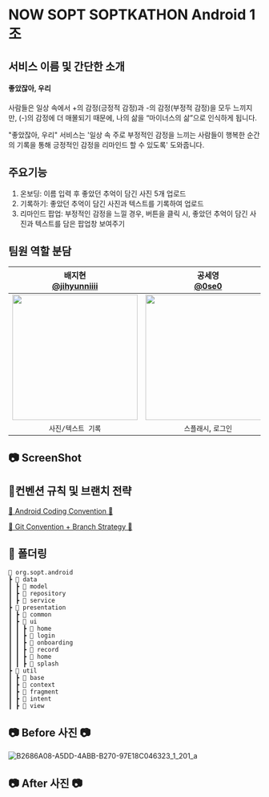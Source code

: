 # NOW SOPT SOPTKATHON Android 1조

## 서비스 이름 및 간단한 소개
#### 좋았잖아, 우리
사람들은 일상 속에서 +의 감정(긍정적 감정)과 -의 감정(부정적 감정)을 모두 느끼지만, (-)의 감정에 더 매몰되기 때문에, 나의 삶을 “마이너스의 삶”으로 인식하게 됩니다.

"좋았잖아, 우리" 서비스는 '일상 속 주로 부정적인 감정을 느끼는 사람들이 행복한 순간의 기록을 통해 긍정적인 감정을 리마인드 할 수 있도록' 도와줍니다.

## 주요기능
1. 온보딩: 이름 입력 후 좋았던 추억이 담긴 사진 5개 업로드
2. 기록하기: 좋았던 추억이 담긴 사진과 텍스트를 기록하여 업로드
3. 리마인드 팝업: 부정적인 감정을 느낄 경우, 버튼을 클릭 시, 좋았던 추억이 담긴 사진과 텍스트를 담은 팝업창 보여주기

## 팀원 역할 분담
| 배지현 <br> [@jihyunniiii](https://github.com/jihyunniiii) | 공세영 <br> [@0se0](https://github.com/0se0) | 이석준 <br>[@boiledEgg-s](https://github.com/boiledEgg-s) | 주효은 <br>[@hyoeunjoo](https://github.com/hyoeunjoo) |
|:---:| :---: | :---: | :---: |
| <img width="250" src="https://avatars.githubusercontent.com/u/103172971?s=400&u=fcff876613b9ee351c2ec52278f9415f34808b57&v=4"/> |<img width="250" src="https://avatars.githubusercontent.com/u/121383083?v=4"/>|<img width="250" src="https://avatars.githubusercontent.com/u/101652649?v=4"/>|<img width="250" src="https://avatars.githubusercontent.com/u/137873124?v=4"/>|
| `사진/텍스트 기록` | `스플래시`, `로그인` | `온보딩` | `홈`, `리마인드 팝업` |

## 📷 ScreenShot

## 📝컨벤션 규칙 및 브랜치 전략
[📗 Android Coding Convention 📗](https://north-fossa-692.notion.site/Android-Coding-Convention-09a352f8d5244df4acc2d38f74be05a1?pvs=4)


[📕 Git Convention + Branch Strategy 📕](https://north-fossa-692.notion.site/Git-Convention-Branch-Strategy-4b34605cc23045ceb957b84bdfec3906?pvs=4)

## 📁 폴더링
```
📂 org.sopt.android
┣ 📂 data
┃ ┣ 📂 model
┃ ┣ 📂 repository
┃ ┣ 📂 service
┣ 📂 presentation
┃ ┣ 📂 common
┃ ┣ 📂 ui
┃ ┃ ┣ 📂 home
┃ ┃ ┣ 📂 login
┃ ┃ ┣ 📂 onboarding
┃ ┃ ┣ 📂 record
┃ ┃ ┣ 📂 home
┃ ┃ ┣ 📂 splash
┣ 📂 util
┃ ┣ 📂 base
┃ ┣ 📂 context
┃ ┣ 📂 fragment
┃ ┣ 📂 intent
┃ ┣ 📂 view
```

## 📷 Before 사진 📷
![B2686A08-A5DD-4ABB-B270-97E18C046323_1_201_a](https://github.com/NOW-SOPT-SOPKATHON-ANDROID-TEAM1/Android/assets/103172971/0dea1800-1835-45a4-a7b5-3dce2255112d)

## 📷 After 사진 📷

